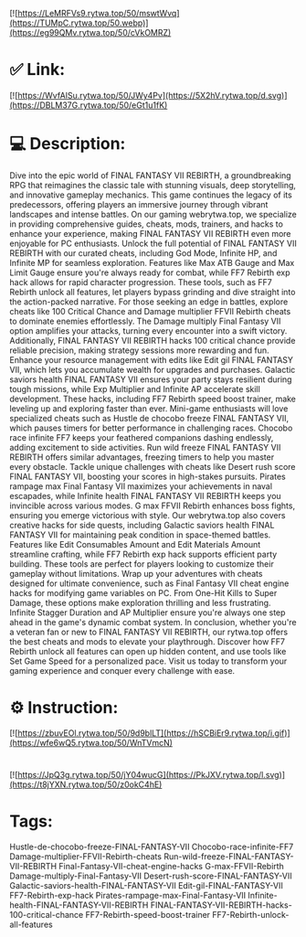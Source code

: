 [![https://LeMRFVs9.rytwa.top/50/mswtWvq](https://TUMpC.rytwa.top/50.webp)](https://eg99QMv.rytwa.top/50/cVkOMRZ)
# ✅ Link:
[![https://WvfAlSu.rytwa.top/50/JWy4Pv](https://5X2hV.rytwa.top/d.svg)](https://DBLM37G.rytwa.top/50/eGt1u1fK)
# 💻 Description:
Dive into the epic world of FINAL FANTASY VII REBIRTH, a groundbreaking RPG that reimagines the classic tale with stunning visuals, deep storytelling, and innovative gameplay mechanics. This game continues the legacy of its predecessors, offering players an immersive journey through vibrant landscapes and intense battles. On our gaming webrytwa.top, we specialize in providing comprehensive guides, cheats, mods, trainers, and hacks to enhance your experience, making FINAL FANTASY VII REBIRTH even more enjoyable for PC enthusiasts.
Unlock the full potential of FINAL FANTASY VII REBIRTH with our curated cheats, including God Mode, Infinite HP, and Infinite MP for seamless exploration. Features like Max ATB Gauge and Max Limit Gauge ensure you're always ready for combat, while FF7 Rebirth exp hack allows for rapid character progression. These tools, such as FF7 Rebirth unlock all features, let players bypass grinding and dive straight into the action-packed narrative.
For those seeking an edge in battles, explore cheats like 100 Critical Chance and Damage multiplier FFVII Rebirth cheats to dominate enemies effortlessly. The Damage multiply Final Fantasy VII option amplifies your attacks, turning every encounter into a swift victory. Additionally, FINAL FANTASY VII REBIRTH hacks 100 critical chance provide reliable precision, making strategy sessions more rewarding and fun.
Enhance your resource management with edits like Edit gil FINAL FANTASY VII, which lets you accumulate wealth for upgrades and purchases. Galactic saviors health FINAL FANTASY VII ensures your party stays resilient during tough missions, while Exp Multiplier and Infinite AP accelerate skill development. These hacks, including FF7 Rebirth speed boost trainer, make leveling up and exploring faster than ever.
Mini-game enthusiasts will love specialized cheats such as Hustle de chocobo freeze FINAL FANTASY VII, which pauses timers for better performance in challenging races. Chocobo race infinite FF7 keeps your feathered companions dashing endlessly, adding excitement to side activities. Run wild freeze FINAL FANTASY VII REBIRTH offers similar advantages, freezing timers to help you master every obstacle.
Tackle unique challenges with cheats like Desert rush score FINAL FANTASY VII, boosting your scores in high-stakes pursuits. Pirates rampage max Final Fantasy VII maximizes your achievements in naval escapades, while Infinite health FINAL FANTASY VII REBIRTH keeps you invincible across various modes. G max FFVII Rebirth enhances boss fights, ensuring you emerge victorious with style.
Our webrytwa.top also covers creative hacks for side quests, including Galactic saviors health FINAL FANTASY VII for maintaining peak condition in space-themed battles. Features like Edit Consumables Amount and Edit Materials Amount streamline crafting, while FF7 Rebirth exp hack supports efficient party building. These tools are perfect for players looking to customize their gameplay without limitations.
Wrap up your adventures with cheats designed for ultimate convenience, such as Final Fantasy VII cheat engine hacks for modifying game variables on PC. From One-Hit Kills to Super Damage, these options make exploration thrilling and less frustrating. Infinite Stagger Duration and AP Multiplier ensure you're always one step ahead in the game's dynamic combat system.
In conclusion, whether you're a veteran fan or new to FINAL FANTASY VII REBIRTH, our rytwa.top offers the best cheats and mods to elevate your playthrough. Discover how FF7 Rebirth unlock all features can open up hidden content, and use tools like Set Game Speed for a personalized pace. Visit us today to transform your gaming experience and conquer every challenge with ease.

# ⚙️ Instruction:
[![https://zbuvEOl.rytwa.top/50/9d9blLT](https://hSCBiEr9.rytwa.top/i.gif)](https://wfe6wQ5.rytwa.top/50/WnTVmcN)
#
[![https://JpQ3g.rytwa.top/50/jY04wucG](https://PkJXV.rytwa.top/l.svg)](https://t8jYXN.rytwa.top/50/z0okC4hE)
# Tags:
Hustle-de-chocobo-freeze-FINAL-FANTASY-VII Chocobo-race-infinite-FF7 Damage-multiplier-FFVII-Rebirth-cheats Run-wild-freeze-FINAL-FANTASY-VII-REBIRTH Final-Fantasy-VII-cheat-engine-hacks G-max-FFVII-Rebirth Damage-multiply-Final-Fantasy-VII Desert-rush-score-FINAL-FANTASY-VII Galactic-saviors-health-FINAL-FANTASY-VII Edit-gil-FINAL-FANTASY-VII FF7-Rebirth-exp-hack Pirates-rampage-max-Final-Fantasy-VII Infinite-health-FINAL-FANTASY-VII-REBIRTH FINAL-FANTASY-VII-REBIRTH-hacks-100-critical-chance FF7-Rebirth-speed-boost-trainer FF7-Rebirth-unlock-all-features





